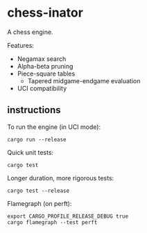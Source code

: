 # chess-inator

A chess engine.

Features:
- Negamax search
- Alpha-beta pruning
- Piece-square tables
    - Tapered midgame-endgame evaluation
- UCI compatibility

## instructions

To run the engine (in UCI mode):

    cargo run --release

Quick unit tests:

    cargo test

Longer duration, more rigorous tests:

    cargo test --release

Flamegraph (on perft):

    export CARGO_PROFILE_RELEASE_DEBUG true
    cargo flamegraph --test perft
